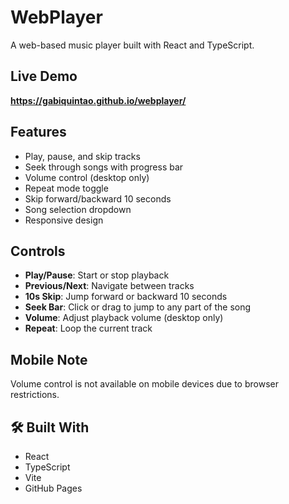 # WebPlayer

A web-based music player built with React and TypeScript.

## Live Demo
**https://gabiquintao.github.io/webplayer/**

## Features
- Play, pause, and skip tracks
- Seek through songs with progress bar
- Volume control (desktop only)
- Repeat mode toggle
- Skip forward/backward 10 seconds
- Song selection dropdown
- Responsive design

## Controls
- **Play/Pause**: Start or stop playback
- **Previous/Next**: Navigate between tracks
- **10s Skip**: Jump forward or backward 10 seconds
- **Seek Bar**: Click or drag to jump to any part of the song
- **Volume**: Adjust playback volume (desktop only)
- **Repeat**: Loop the current track

## Mobile Note
Volume control is not available on mobile devices due to browser restrictions.

## 🛠️ Built With
- React
- TypeScript
- Vite
- GitHub Pages
